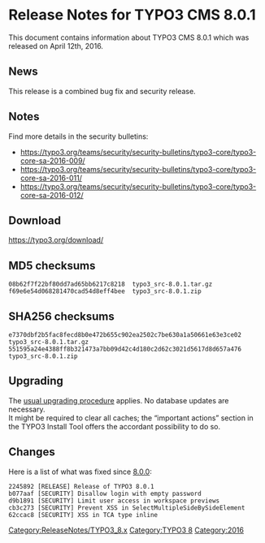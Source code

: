 Release Notes for TYPO3 CMS 8.0.1
=================================

This document contains information about TYPO3 CMS 8.0.1 which was
released on April 12th, 2016.

News
----

This release is a combined bug fix and security release.

Notes
-----

Find more details in the security bulletins:

-   <https://typo3.org/teams/security/security-bulletins/typo3-core/typo3-core-sa-2016-009/>
-   <https://typo3.org/teams/security/security-bulletins/typo3-core/typo3-core-sa-2016-011/>
-   <https://typo3.org/teams/security/security-bulletins/typo3-core/typo3-core-sa-2016-012/>

Download
--------

<https://typo3.org/download/>

MD5 checksums
-------------

    08b62f7f22bf80dd7ad65bb6217c8218  typo3_src-8.0.1.tar.gz
    f69e6e54d068281470cad54d8eff4bee  typo3_src-8.0.1.zip

SHA256 checksums
----------------

    e7370dbf2b5fac8fecd8b0e472b655c902ea2502c7be630a1a50661e63e3ce02  typo3_src-8.0.1.tar.gz
    551595a24e4388ff8b321473a7bb09d42c4d180c2d62c3021d5617d8d657a476  typo3_src-8.0.1.zip

Upgrading
---------

The [usual upgrading
procedure](https://docs.typo3.org/typo3cms/InstallationGuide/) applies.
No database updates are necessary.\
It might be required to clear all caches; the “important actions”
section in the TYPO3 Install Tool offers the accordant possibility to do
so.

Changes
-------

Here is a list of what was fixed since
[8.0.0](TYPO3_CMS_8.0.0 "wikilink"):

    2245892 [RELEASE] Release of TYPO3 8.0.1
    b077aaf [SECURITY] Disallow login with empty password
    d9b1891 [SECURITY] Limit user access in workspace previews
    cb3c273 [SECURITY] Prevent XSS in SelectMultipleSideBySideElement
    62ccac8 [SECURITY] XSS in TCA type inline

<Category:ReleaseNotes/TYPO3_8.x> [Category:TYPO3
8](Category:TYPO3_8 "wikilink") <Category:2016>
